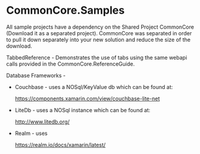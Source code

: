 # CommonCore.Samples

All sample projects have a dependency on the Shared Project CommonCore (Download it as a separated project). CommonCore was separated in order to pull it down separately into your new solution and reduce the size of the download.

TabbedReference - Demonstrates the use of tabs using the same webapi calls provided in the CommonCore.ReferenceGuide.

Database Frameworks -
* Couchbase - uses a NOSql/KeyValue db which can be found at: 

  https://components.xamarin.com/view/couchbase-lite-net
  
* LiteDb 	  - uses a NOSql instance which can be found at: 

  http://www.litedb.org/
  
* Realm     - uses 

  https://realm.io/docs/xamarin/latest/
